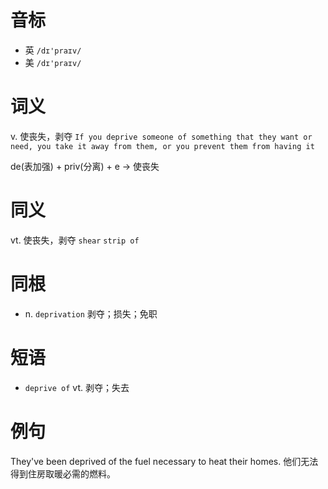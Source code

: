# 音标

- 英 `/dɪ'praɪv/`
- 美 `/dɪ'praɪv/`

# 词义

v. 使丧失，剥夺
`If you deprive someone of something that they want or need, you take it away from them, or you prevent them from having it`



de(表加强) + priv(分离) + e → 使丧失

# 同义

vt. 使丧失，剥夺
`shear` `strip of`

# 同根

- n. `deprivation` 剥夺；损失；免职

# 短语

- `deprive of` vt. 剥夺；失去

# 例句

They've been deprived of the fuel necessary to heat their homes.
他们无法得到住房取暖必需的燃料。


